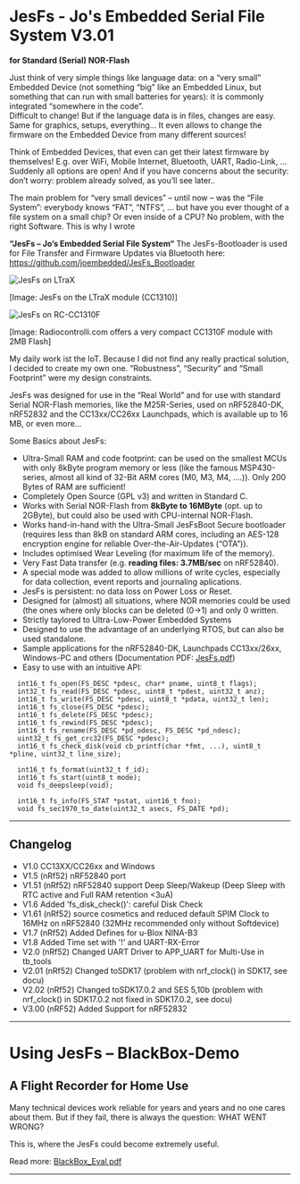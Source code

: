 # JesFs - Jo's Embedded Serial File System V3.01 #
**for Standard (Serial) NOR-Flash**

Just think of very simple things like language data: on a “very small” 
Embedded Device (not something “big” like an Embedded Linux, but something 
that can run with small batteries for years): it is commonly integrated 
“somewhere in the code”.  
Difficult to change! But if the language data is in files, 
changes are easy. Same for graphics, setups, everything…
It even allows to change the firmware on the Embedded Device from many different sources!

Think of Embedded Devices, that even can get their latest firmware by themselves! E.g. over 
WiFi, Mobile Internet, Bluetooth, UART, Radio-Link, …  
Suddenly all options are open! And if you have concerns about 
the security: don’t worry: problem already solved, as you’ll see later..

The main problem for “very small devices” – until now – was the “File System”: 
everybody knows “FAT”, “NTFS”, … but have you ever thought of a file system on a small chip? 
Or even inside of a CPU? No problem, with the right Software. This is why I wrote 

**“JesFs – Jo’s Embedded Serial File System“**
The JesFs-Bootloader is used for File Transfer and Firmware Updates via Bluetooth here: https://github.com/joembedded/JesFs_Bootloader

![JesFs on LTraX](https://github.com/joembedded/JesFs/blob/master/Documentation/ltrax_module.jpg)

[Image: JesFs on the LTraX module (CC1310)]

![JesFs on RC-CC1310F](https://github.com/joembedded/JesFs/blob/master/Documentation/rc1310Fk.jpg)

[Image: Radiocontrolli.com offers a very compact CC1310F module with 2MB Flash]

My daily work ist the IoT. Because I did not find any really practical solution, 
I decided to create my own one. “Robustness”, “Security” and “Small Footprint” 
were my design constraints.

JesFs was designed for use in the “Real World” and for use with standard Serial NOR-Flash memories, 
like the M25R-Series, used on nRF52840-DK, nRF52832 and the CC13xx/CC26xx Launchpads, which is available up to 16 MB, or even more…

Some Basics about JesFs:

- Ultra-Small RAM and code footprint: can be used on the smallest MCUs with only 8kByte program memory or less (like the famous MSP430-series, almost all kind of 32-Bit ARM cores (M0, M3, M4, ….)). Only 200 Bytes of RAM are sufficient!
- Completely Open Source (GPL v3) and written in Standard C.
- Works with Serial NOR-Flash from **8kByte to 16MByte** (opt. up to 2GByte), but could also be used with CPU-internal NOR-Flash.
- Works hand-in-hand with the Ultra-Small JesFsBoot Secure bootloader (requires less than 8kB on standard ARM cores, including an AES-128 encryption engine for reliable Over-the-Air-Updates (“OTA”)).
- Includes optimised Wear Leveling (for maximum life of the memory).
- Very Fast Data transfer (e.g. **reading files: 3.7MB/sec** on nRF52840).
- A special mode was added to allow millions of write cycles, especially for data collection, event reports and journaling aplications.
- JesFs is persistent: no data loss on Power Loss or Reset.
- Designed for (almost) all situations, where NOR memories could be used (the ones where only blocks can be deleted (0->1) and only 0 written.
- Strictly taylored to Ultra-Low-Power Embedded Systems
- Designed to use the advantage of an underlying RTOS, but can also be used standalone.
- Sample applications for the nRF52840-DK, Launchpads CC13xx/26xx, Windows-PC and others (Documentation PDF: [JesFs.pdf](https://github.com/joembedded/JesFs/blob/master/Documentation/JesFs.pdf))
- Easy to use with an intuitive API:

```
  int16_t fs_open(FS_DESC *pdesc, char* pname, uint8_t flags);
  int32_t fs_read(FS_DESC *pdesc, uint8_t *pdest, uint32_t anz);
  int16_t fs_write(FS_DESC *pdesc, uint8_t *pdata, uint32_t len);
  int16_t fs_close(FS_DESC *pdesc);
  int16_t fs_delete(FS_DESC *pdesc);
  int16_t fs_rewind(FS_DESC *pdesc);
  int16_t fs_rename(FS_DESC *pd_odesc, FS_DESC *pd_ndesc);
  uint32_t fs_get_crc32(FS_DESC *pdesc);
  int16_t fs_check_disk(void cb_printf(char *fmt, ...), uint8_t *pline, uint32_t line_size);
  
  int16_t fs_format(uint32_t f_id);
  int16_t fs_start(uint8_t mode);
  void fs_deepsleep(void);

  int16_t fs_info(FS_STAT *pstat, uint16_t fno);
  void fs_sec1970_to_date(uint32_t asecs, FS_DATE *pd);
```
---

## Changelog ##
- V1.0  CC13XX/CC26xx and Windows
- V1.5  (nRf52) nRF52840 port
- V1.51 (nRf52) nRF52840 support Deep Sleep/Wakeup (Deep Sleep with RTC active and Full RAM retention <3uA)
- V1.6  Added 'fs_disk_check()': careful Disk Check
- V1.61 (nRf52) source cosmetics and reduced default SPIM Clock to 16MHz on nRF52840 (32MHz recommended only without Softdevice)
- V1.7  (nRf52) Added Defines for u-Blox NINA-B3 
- V1.8  Added Time set with '!' and UART-RX-Error
- V2.0  (nRf52) Changed UART Driver to APP_UART for Multi-Use in tb_tools
- V2.01 (nRf52) Changed toSDK17 (problem with nrf_clock() in SDK17, see docu)
- V2.02 (nRf52) Changed toSDK17.0.2 and SES 5,10b (problem with nrf_clock() in SDK17.0.2 not fixed in SDK17.0.2, see docu)
- V3.00 (nRF52) Added Support for nRF52832 

---

# Using JesFs – BlackBox-Demo #
## A Flight Recorder for Home Use ##

Many technical devices work reliable for years and years and no one cares about them. But if they fail, there is always the question: WHAT WENT WRONG?

This is, where the JesFs could become extremely useful.

Read more: [BlackBox_Eval.pdf](https://github.com/joembedded/JesFs/blob/master/usecase_BlackBox/BlackBox_Eval.pdf)

---

